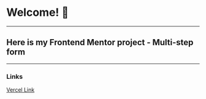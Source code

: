 # Welcome! 👋

---

## Here is my Frontend Mentor project - Multi-step form

---

### Links

[Vercel Link]()
